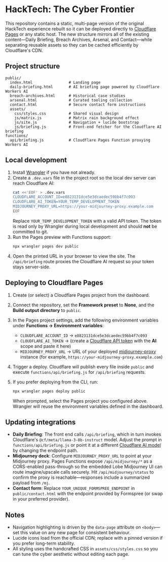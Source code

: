 # HackTech: The Cyber Frontier

This repository contains a static, multi-page version of the original HackTech experience rebuilt so it can be deployed directly to [Cloudflare Pages](https://developers.cloudflare.com/pages/) or any static host. The new structure mirrors all of the existing content—Daily Briefing, Breach Archives, Arsenal, and Contact—while separating reusable assets so they can be cached efficiently by Cloudflare's CDN.

## Project structure

```
public/
  index.html                # Landing page
  daily-briefing.html       # AI briefing page powered by Cloudflare Workers AI
  breach-archives.html      # Historical case studies
  arsenal.html              # Curated tooling collection
  contact.html              # Secure contact form instructions
  assets/
    css/styles.css          # Shared visual design
    js/matrix.js            # Matrix rain background effect
    js/site.js              # Navigation + lucide bootstrap
    js/briefing.js          # Front-end fetcher for the Cloudflare AI briefing
functions/
  api/briefing.js           # Cloudflare Pages Function proxying Workers AI
```

## Local development

1. Install [Wrangler](https://developers.cloudflare.com/workers/wrangler/install-and-update/) if you have not already.
2. Create a `.dev.vars` file in the project root so the local dev server can reach Cloudflare AI:
   ```bash
   cat <<'EOF' > .dev.vars
   CLOUDFLARE_ACCOUNT_ID=e8823131dce5e3dcaedec59bb4f7c093
   CLOUDFLARE_AI_TOKEN=YOUR_TEMP_DEVELOPMENT_TOKEN
   MIDJOURNEY_PROXY_URL=https://your-midjourney-proxy.example.com
   EOF
   ```
   Replace `YOUR_TEMP_DEVELOPMENT_TOKEN` with a valid API token. The token is read only by Wrangler during local development and should **not** be committed to git.
3. Run the Pages preview with Functions support:
   ```bash
   npx wrangler pages dev public
   ```
4. Open the printed URL in your browser to view the site. The `/api/briefing` route proxies the Cloudflare AI request so your token stays server-side.

## Deploying to Cloudflare Pages

1. Create (or select) a Cloudflare Pages project from the dashboard.
2. Connect the repository, set the **Framework preset** to **None**, and the **Build output directory** to `public`.
3. In the Pages project settings, add the following environment variables under **Functions → Environment variables**:
   - `CLOUDFLARE_ACCOUNT_ID` → `e8823131dce5e3dcaedec59bb4f7c093`
   - `CLOUDFLARE_AI_TOKEN` → (create a [Cloudflare API token](https://dash.cloudflare.com/profile/api-tokens) with the **AI** scope and paste it here)
   - `MIDJOURNEY_PROXY_URL` → URL of your deployed [midjourney-proxy](https://github.com/novicezk/midjourney-proxy) instance (for example, `https://your-midjourney-proxy.example.com`)
4. Trigger a deploy. Cloudflare will publish every file inside `public` and execute `functions/api/briefing.js` for `/api/briefing` requests.
5. If you prefer deploying from the CLI, run:
   ```bash
   npx wrangler pages deploy public
   ```

   When prompted, select the Pages project you configured above. Wrangler will reuse the environment variables defined in the dashboard.

## Updating integrations

- **Daily Briefing**: The front end calls `/api/briefing`, which in turn invokes Cloudflare's `@cf/meta/llama-3-8b-instruct` model. Adjust the prompt in `functions/api/briefing.js` or point it at a different [Cloudflare AI model](https://developers.cloudflare.com/workers-ai/models/) by changing the endpoint path.
- **Midjourney deck**: Configure `MIDJOURNEY_PROXY_URL` to point at your Midjourney proxy. Pages Functions expose `/api/midjourney/*` as a CORS-enabled pass-through so the embedded Lobe Midjourney UI can route imagine/upscale calls securely. Hit `/api/midjourney/status` to confirm the proxy is reachable—responses include a summarized payload from `/mj`.
- **Contact form**: Replace `YOUR_UNIQUE_FORMSPREE_ENDPOINT` in `public/contact.html` with the endpoint provided by Formspree (or swap in your preferred provider).

## Notes

- Navigation highlighting is driven by the `data-page` attribute on `<body>`—set this value on any new page for consistent behaviour.
- Lucide icons load from the official CDN; replace with a pinned version if you prefer long-term stability.
- All styling uses the handcrafted CSS in `assets/css/styles.css` so you can tune the cyber aesthetic without editing each page.
